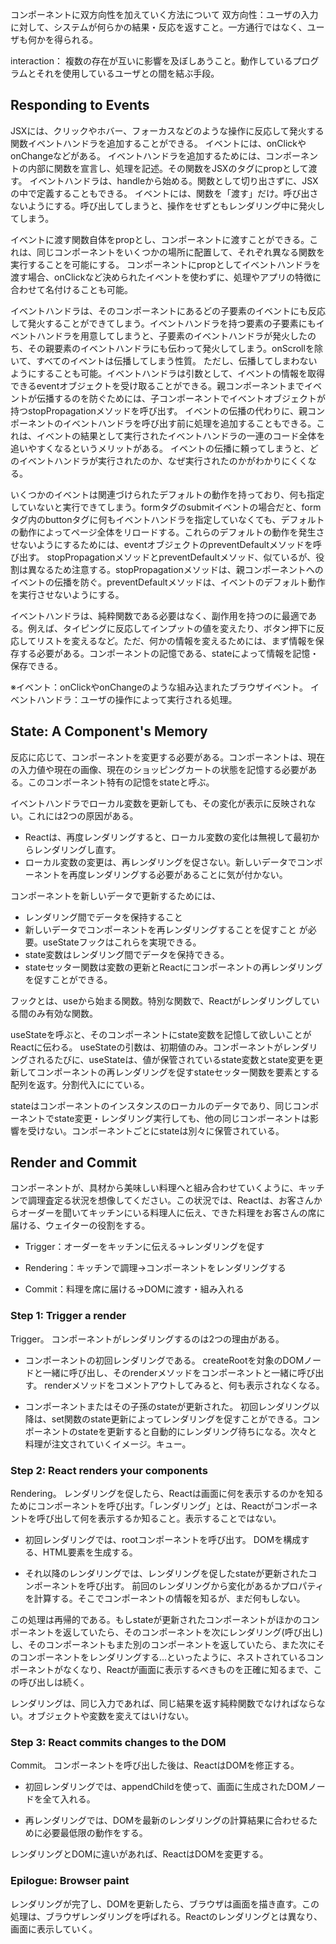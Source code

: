 コンポーネントに双方向性を加えていく方法について
双方向性：ユーザの入力に対して、システムが何らかの結果・反応を返すこと。一方通行ではなく、ユーザも何かを得られる。

interaction：
複数の存在が互いに影響を及ぼしあうこと。動作しているプログラムとそれを使用しているユーザとの間を結ぶ手段。

## Responding to Events
JSXには、クリックやホバー、フォーカスなどのような操作に反応して発火する関数イベントハンドラを追加することができる。
イベントには、onClickやonChangeなどがある。
イベントハンドラを追加するためには、コンポーネントの内部に関数を宣言し、処理を記述。その関数をJSXのタグにpropとして渡す。
イベントハンドラは、handleから始める。関数として切り出さずに、JSXの中で定義することもできる。
イベントには、関数を「渡す」だけ。呼び出さないようにする。呼び出してしまうと、操作をせずともレンダリング中に発火してしまう。

イベントに渡す関数自体をpropとし、コンポーネントに渡すことができる。これは、同じコンポーネントをいくつかの場所に配置して、それぞれ異なる関数を実行することを可能にする。
コンポーネントにpropとしてイベントハンドラを渡す場合、onClickなど決められたイベントを使わずに、処理やアプリの特徴に合わせて名付けることも可能。

イベントハンドラは、そのコンポーネントにあるどの子要素のイベントにも反応して発火することができてしまう。イベントハンドラを持つ要素の子要素にもイベントハンドラを用意してしまうと、子要素のイベントハンドラが発火したのち、その親要素のイベントハンドラにも伝わって発火してしまう。onScrollを除いて、すべてのイベントは伝播してしまう性質。
ただし、伝播してしまわないようにすることも可能。イベントハンドラは引数として、イベントの情報を取得できるeventオブジェクトを受け取ることができる。親コンポーネントまでイベントが伝播するのを防ぐためには、子コンポーネントでイベントオブジェクトが持つstopPropagationメソッドを呼び出す。
イベントの伝播の代わりに、親コンポーネントのイベントハンドラを呼び出す前に処理を追加することもできる。これは、イベントの結果として実行されたイベントハンドラの一連のコード全体を追いやすくなるというメリットがある。
イベントの伝播に頼ってしまうと、どのイベントハンドラが実行されたのか、なぜ実行されたのかがわかりにくくなる。

いくつかのイベントは関連づけられたデフォルトの動作を持っており、何も指定していないと実行できてしまう。formタグのsubmitイベントの場合だと、formタグ内のbuttonタグに何もイベントハンドラを指定していなくても、デフォルトの動作によってページ全体をリロードする。これらのデフォルトの動作を発生させないようにするためには、eventオブジェクトのpreventDefaultメソッドを呼び出す。
stopPropagationメソッドとpreventDefaultメソッド、似ているが、役割は異なるため注意する。stopPropagationメソッドは、親コンポーネントへのイベントの伝播を防ぐ。preventDefaultメソッドは、イベントのデフォルト動作を実行させないようにする。

イベントハンドラは、純粋関数である必要はなく、副作用を持つのに最適である。例えば、タイピングに反応してインプットの値を変えたり、ボタン押下に反応してリストを変えるなど。ただ、何かの情報を変えるためには、まず情報を保存する必要がある。コンポーネントの記憶である、stateによって情報を記憶・保存できる。

※イベント：onClickやonChangeのような組み込まれたブラウザイベント。
イベントハンドラ：ユーザの操作によって実行される処理。

## State: A Component's Memory
反応に応じて、コンポーネントを変更する必要がある。コンポーネントは、現在の入力値や現在の画像、現在のショッピングカートの状態を記憶する必要がある。このコンポーネント特有の記憶をstateと呼ぶ。

イベントハンドラでローカル変数を更新しても、その変化が表示に反映されない。これには2つの原因がある。
- Reactは、再度レンダリングすると、ローカル変数の変化は無視して最初からレンダリングし直す。
- ローカル変数の変更は、再レンダリングを促さない。新しいデータでコンポーネントを再度レンダリングする必要があることに気が付かない。

コンポーネントを新しいデータで更新するためには、
- レンダリング間でデータを保持すること
- 新しいデータでコンポーネントを再レンダリングすることを促すこと
が必要。useStateフックはこれらを実現できる。
- state変数はレンダリング間でデータを保持できる。
- stateセッター関数は変数の更新とReactにコンポーネントの再レンダリングを促すことができる。

フックとは、useから始まる関数。特別な関数で、Reactがレンダリングしている間のみ有効な関数。

useStateを呼ぶと、そのコンポーネントにstate変数を記憶して欲しいことがReactに伝わる。
useStateの引数は、初期値のみ。コンポーネントがレンダリングされるたびに、useStateは、値が保管されているstate変数とstate変更を更新してコンポーネントの再レンダリングを促すstateセッター関数を要素とする配列を返す。分割代入ににている。

stateはコンポーネントのインスタンスのローカルのデータであり、同じコンポーネントでstate変更・レンダリング実行しても、他の同じコンポーネントは影響を受けない。コンポーネントごとにstateは別々に保管されている。

## Render and Commit
コンポーネントが、具材から美味しい料理へと組み合わせていくように、キッチンで調理査定る状況を想像してください。この状況では、Reactは、お客さんからオーダーを聞いてキッチンにいる料理人に伝え、できた料理をお客さんの席に届ける、ウェイターの役割をする。

- Trigger：オーダーをキッチンに伝える→レンダリングを促す

- Rendering：キッチンで調理→コンポーネントをレンダリングする

- Commit：料理を席に届ける→DOMに渡す・組み入れる

### Step 1: Trigger a render
Trigger。
コンポーネントがレンダリングするのは2つの理由がある。
- コンポーネントの初回レンダリングである。
createRootを対象のDOMノードと一緒に呼び出し、そのrenderメソッドをコンポーネントと一緒に呼び出す。
renderメソッドをコメントアウトしてみると、何も表示されなくなる。

- コンポーネントまたはその子孫のstateが更新された。
初回レンダリング以降は、set関数のstate更新によってレンダリングを促すことができる。コンポーネントのstateを更新すると自動的にレンダリング待ちになる。次々と料理が注文されていくイメージ。キュー。

### Step 2: React renders your components
Rendering。
レンダリングを促したら、Reactは画面に何を表示するのかを知るためにコンポーネントを呼び出す。「レンダリング」とは、Reactがコンポーネントを呼び出して何を表示するか知ること。表示することではない。

- 初回レンダリングでは、rootコンポーネントを呼び出す。
DOMを構成する、HTML要素を生成する。

- それ以降のレンダリングでは、レンダリングを促したstateが更新されたコンポーネントを呼び出す。
前回のレンダリングから変化があるかプロパティを計算する。そこでコンポーネントの情報を知るが、まだ何もしない。

この処理は再帰的である。もしstateが更新されたコンポーネントがほかのコンポーネントを返していたら、そのコンポーネントを次にレンダリング(呼び出し)し、そのコンポーネントもまた別のコンポーネントを返していたら、また次にそのコンポーネントをレンダリングする...といったように、ネストされているコンポーネントがなくなり、Reactが画面に表示するべきものを正確に知るまで、この呼び出しは続く。

レンダリングは、同じ入力であれば、同じ結果を返す純粋関数でなければならない。オブジェクトや変数を変えてはいけない。

### Step 3: React commits changes to the DOM
Commit。
コンポーネントを呼び出した後は、ReactはDOMを修正する。

- 初回レンダリングでは、appendChildを使って、画面に生成されたDOMノードを全て入れる。

- 再レンダリングでは、DOMを最新のレンダリングの計算結果に合わせるために必要最低限の動作をする。

レンダリングとDOMに違いがあれば、ReactはDOMを変更する。

### Epilogue: Browser paint
レンダリングが完了し、DOMを更新したら、ブラウザは画面を描き直す。この処理は、ブラウザレンダリングを呼ばれる。Reactのレンダリングとは異なり、画面に表示していく。